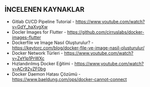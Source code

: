 ﻿## İNCELENEN KAYNAKLAR
- Gitlab CI/CD Pipeline Tutorial - https://www.youtube.com/watch?v=GdY_haXvgXw
- Docler Images for Flutter - https://github.com/cirruslabs/docker-images-flutter
- Dockerfile ve Image Nasıl Oluşturulur? - https://keytorc.com/blog/docker-file-ve-image-nasil-olusturulur/
- Docker Network Türleri - https://www.youtube.com/watch?v=ZeYIp1PrWXc
- Hızlandırılmış Docker Eğitimi - https://www.youtube.com/watch?v=ACr92yZF0bg
- Docker Daemon Hatası Çözümü - https://www.baeldung.com/ops/docker-cannot-connect
